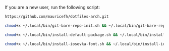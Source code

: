If you are a new user, run the following script:

```bash
https://github.com/mauricefh/dotfiles-arch.git
```

```bash
chmod+x ~/.local/bin/git-bare-repo-init.sh && ~/.local/bin/git-bare-repo-init.sh
```

```bash
chmod+x ~/.local/bin/install-default-package.sh && ~/.local/bin/install-default-package.sh
```

```bash
chmod+x ~/.local/bin/install-iosevka-font.sh && ~/.local/bin/install-iosevka-font.sh
```
